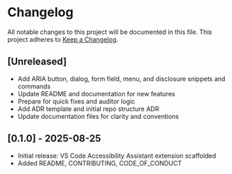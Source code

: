 # Changelog

All notable changes to this project will be documented in this file.
This project adheres to [Keep a Changelog](https://keepachangelog.com/en/1.0.0/).

## [Unreleased]

- Add ARIA button, dialog, form field, menu, and disclosure snippets and commands
- Update README and documentation for new features
- Prepare for quick fixes and auditor logic
- Add ADR template and initial repo structure ADR
- Update documentation files for clarity and conventions

## [0.1.0] - 2025-08-25

- Initial release: VS Code Accessibility Assistant extension scaffolded
- Added README, CONTRIBUTING, CODE_OF_CONDUCT
